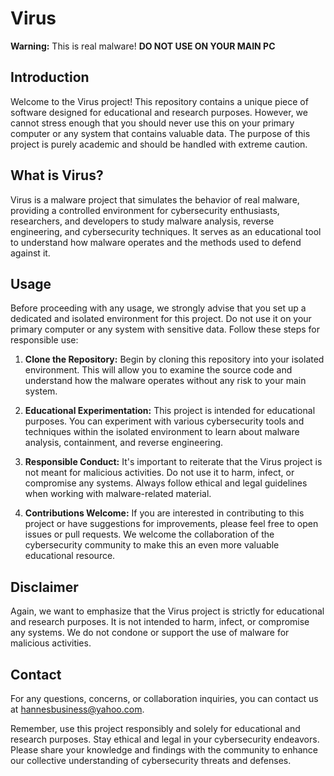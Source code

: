 # Virus

**Warning:** This is real malware! **DO NOT USE ON YOUR MAIN PC**

## Introduction

Welcome to the Virus project! This repository contains a unique piece of software designed for educational and research purposes. However, we cannot stress enough that you should never use this on your primary computer or any system that contains valuable data. The purpose of this project is purely academic and should be handled with extreme caution.

## What is Virus?

Virus is a malware project that simulates the behavior of real malware, providing a controlled environment for cybersecurity enthusiasts, researchers, and developers to study malware analysis, reverse engineering, and cybersecurity techniques. It serves as an educational tool to understand how malware operates and the methods used to defend against it.

## Usage

Before proceeding with any usage, we strongly advise that you set up a dedicated and isolated environment for this project. Do not use it on your primary computer or any system with sensitive data. Follow these steps for responsible use:

1. **Clone the Repository:** Begin by cloning this repository into your isolated environment. This will allow you to examine the source code and understand how the malware operates without any risk to your main system.

2. **Educational Experimentation:** This project is intended for educational purposes. You can experiment with various cybersecurity tools and techniques within the isolated environment to learn about malware analysis, containment, and reverse engineering.

3. **Responsible Conduct:** It's important to reiterate that the Virus project is not meant for malicious activities. Do not use it to harm, infect, or compromise any systems. Always follow ethical and legal guidelines when working with malware-related material.

4. **Contributions Welcome:** If you are interested in contributing to this project or have suggestions for improvements, please feel free to open issues or pull requests. We welcome the collaboration of the cybersecurity community to make this an even more valuable educational resource.

## Disclaimer

Again, we want to emphasize that the Virus project is strictly for educational and research purposes. It is not intended to harm, infect, or compromise any systems. We do not condone or support the use of malware for malicious activities.

## Contact

For any questions, concerns, or collaboration inquiries, you can contact us at hannesbusiness@yahoo.com.

Remember, use this project responsibly and solely for educational and research purposes. Stay ethical and legal in your cybersecurity endeavors. Please share your knowledge and findings with the community to enhance our collective understanding of cybersecurity threats and defenses.
